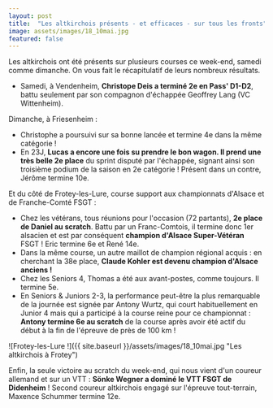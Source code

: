 ```yaml
---
layout: post
title:  "Les altkirchois présents - et efficaces - sur tous les fronts"
image: assets/images/18_10mai.jpg
featured: false
---
```


Les altkirchois ont été présents sur plusieurs courses ce week-end, samedi comme dimanche. On vous fait le récapitulatif de leurs nombreux résultats.

*   Samedi, à Vendenheim, **Christope Deis a terminé 2e en Pass' D1-D2**, battu seulement par son compagnon d'échappée Geoffrey Lang (VC Wittenheim).

Dimanche, à Friesenheim :

*   Christophe a poursuivi sur sa bonne lancée et termine 4e dans la même catégorie !
*   En 23J, **Lucas a encore une fois su prendre le bon wagon. Il prend une très belle 2e place** du sprint disputé par l'échappée, signant ainsi son troisième podium de la saison en 2e catégorie ! Présent dans un contre, Jérôme termine 10e.

Et du côté de Frotey-les-Lure, course support aux championnats d'Alsace et de Franche-Comté FSGT :

*   Chez les vétérans, tous réunions pour l'occasion (72 partants), **2e place de Daniel au scratch**. Battu par un Franc-Comtois, il termine donc 1er alsacien et est par conséquent **champion d'Alsace Super-Vétéran** FSGT ! Eric termine 6e et René 14e.
*   Dans la même course, un autre maillot de champion régional acquis : en cherchant la 38e place, **Claude Kohler est devenu champion d'Alsace anciens !**
*   Chez les Seniors 4, Thomas a été aux avant-postes, comme toujours. Il termine 5e.
*   En Seniors & Juniors 2-3, la performance peut-être la plus remarquable de la journée est signée par Antony Wurtz, qui court habituellement en Junior 4 mais qui a participé à la course reine pour ce championnat : **Antony termine 6e au scratch** de la course après avoir été actif du début à la fin de l'épreuve de près de 100 km !

![Frotey-les-Lure !]({{ site.baseurl }}/assets/images/18_10mai.jpg "Les altkirchois à Frotey")

Enfin, la seule victoire au scratch du week-end, qui nous vient d'un coureur allemand et sur un VTT : **Sönke Wegner a dominé le VTT FSGT de Didenheim** ! Second coureur altkirchois engagé sur l'épreuve tout-terrain, Maxence Schummer termine 12e.